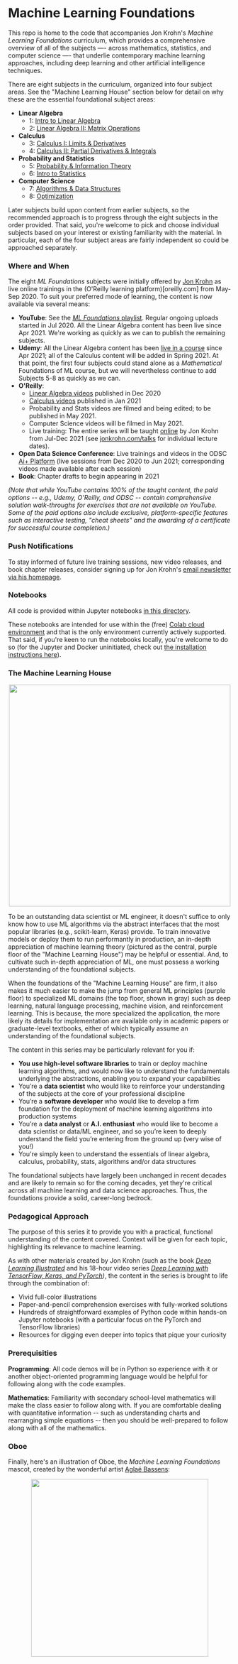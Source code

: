# Machine Learning Foundations

This repo is home to the code that accompanies Jon Krohn's *Machine Learning Foundations* curriculum, which provides a comprehensive overview of all of the subjects —- across mathematics, statistics, and computer science —- that underlie contemporary machine learning approaches, including deep learning and other artificial intelligence techniques.

There are eight subjects in the curriculum, organized into four subject areas. See the "Machine Learning House" section below for detail on why these are the essential foundational subject areas: 

* **Linear Algebra**
   * 1: [Intro to Linear Algebra](https://github.com/jonkrohn/ML-foundations/blob/master/notebooks/1-intro-to-linear-algebra.ipynb)
   * 2: [Linear Algebra II: Matrix Operations](https://github.com/jonkrohn/ML-foundations/blob/master/notebooks/2-linear-algebra-ii.ipynb)
* **Calculus**
   * 3: [Calculus I: Limits & Derivatives](https://github.com/jonkrohn/ML-foundations/blob/master/notebooks/3-calculus-i.ipynb)
   * 4: [Calculus II: Partial Derivatives & Integrals](https://github.com/jonkrohn/ML-foundations/blob/master/notebooks/4-calculus-ii.ipynb)
* **Probability and Statistics**
   * 5: [Probability & Information Theory](https://github.com/jonkrohn/ML-foundations/blob/master/notebooks/5-probability.ipynb)
   * 6: [Intro to Statistics](https://github.com/jonkrohn/ML-foundations/blob/master/notebooks/6-statistics.ipynb)
* **Computer Science**
   * 7: [Algorithms & Data Structures](https://github.com/jonkrohn/ML-foundations/blob/master/notebooks/7-algos-and-data-structures.ipynb)
   * 8: [Optimization](https://github.com/jonkrohn/ML-foundations/blob/master/notebooks/8-optimization.ipynb)
   
Later subjects build upon content from earlier subjects, so the recommended approach is to progress through the eight subjects in the order provided. That said, you're welcome to pick and choose individual subjects based on your interest or existing familiarity with the material. In particular, each of the four subject areas are fairly independent so could be approached separately. 

### Where and When

The eight *ML Foundations* subjects were initially offered by [Jon Krohn](jonkrohn.com) as live online trainings in the (O'Reilly learning platform)[oreilly.com] from May-Sep 2020. To suit your preferred mode of learning, the content is now available via several means: 

* **YouTube**: See the [*ML Foundations* playlist](https://www.youtube.com/playlist?list=PLRDl2inPrWQW1QSWhBU0ki-jq_uElkh2a). Regular ongoing uploads started in Jul 2020. All the Linear Algebra content has been live since Apr 2021. We're working as quickly as we can to publish the remaining subjects.
* **Udemy**: All the Linear Algebra content has been [live in a course](https://www.udemy.com/course/machine-learning-data-science-foundations-masterclass/) since Apr 2021; all of the Calculus content will be added in Spring 2021. At that point, the first four subjects could stand alone as a *Mathematical* Foundations of ML course, but we will nevertheless continue to add Subjects 5-8 as quickly as we can.
* **O'Reilly**:
    * [Linear Algebra videos](https://learning.oreilly.com/videos/linear-algebra-for/9780137398119/) published in Dec 2020
    * [Calculus videos](https://learning.oreilly.com/videos/calculus-for-machine/9780137398171/) published in Jan 2021
    * Probability and Stats videos are filmed and being edited; to be published in May 2021.
    * Computer Science videos will be filmed in May 2021.
    * Live training: The entire series will be taught [online](oreilly.com) by Jon Krohn from Jul-Dec 2021 (see [jonkrohn.com/talks](jonkrohn.com/talks) for individual lecture dates).
* **Open Data Science Conference**: Live trainings and videos in the ODSC [Ai+ Platform](https://aiplus.odsc.com/pages/mlbootcamp) (live sessions from Dec 2020 to Jun 2021; corresponding videos made available after each session)
* **Book**: Chapter drafts to begin appearing in 2021

*(Note that while YouTube contains 100% of the taught content, the paid options -- e.g., Udemy, O'Reilly, and ODSC -- contain comprehensive solution walk-throughs for exercises that are not available on YouTube. Some of the paid options also include exclusive, platform-specific features such as interactive testing, "cheat sheets" and the awarding of a certificate for successful course completion.)*

### Push Notifications

To stay informed of future live training sessions, new video releases, and book chapter releases, consider signing up for Jon Krohn's [email newsletter via his homepage](https://www.jonkrohn.com/).

### Notebooks

All code is provided within Jupyter notebooks [in this directory](https://github.com/jonkrohn/DLTFpT/blob/master/notebooks/). 

These notebooks are intended for use within the (free) [Colab cloud environment](https://colab.research.google.com) and that is the only environment currently actively supported. That said, if you're keen to run the notebooks locally, you're welcome to do so (for the Jupyter and Docker uninitiated, check out [the installation instructions here](https://github.com/jonkrohn/DLTFpT/tree/master/installation)). 


### The Machine Learning House

<p align="center">
  <img src="https://github.com/jonkrohn/ML-foundations/blob/master/img/ML-house.png" width="500" align="center">
</p>

To be an outstanding data scientist or ML engineer, it doesn't suffice to only know how to use ML algorithms via the abstract interfaces that the most popular libraries (e.g., scikit-learn, Keras) provide. To train innovative models or deploy them to run performantly in production, an in-depth appreciation of machine learning theory (pictured as the central, purple floor of the "Machine Learning House") may be helpful or essential. And, to cultivate such in-depth appreciation of ML, one must possess a working understanding of the foundational subjects.

When the foundations of the "Machine Learning House" are firm, it also makes it much easier to make the jump from general ML principles (purple floor) to specialized ML domains (the top floor, shown in gray) such as deep learning, natural language processing, machine vision, and reinforcement learning. This is because, the more specialized the application, the more likely its details for implementation are available only in academic papers or graduate-level textbooks, either of which typically assume an understanding of the foundational subjects.

The content in this series may be particularly relevant for you if: 

* **You use high-level software libraries** to train or deploy machine learning algorithms, and would now like to understand the fundamentals underlying the abstractions, enabling you to expand your capabilities
* You’re a **data scientist** who would like to reinforce your understanding of the subjects at the core of your professional discipline
* You’re a **software developer** who would like to develop a firm foundation for the deployment of machine learning algorithms into production systems
* You’re a **data analyst** or **A.I. enthusiast** who would like to become a data scientist or data/ML engineer, and so you’re keen to deeply understand the field you’re entering from the ground up (very wise of you!) 
* You're simply keen to understand the essentials of linear algebra, calculus, probability, stats, algorithms and/or data structures

The foundational subjects have largely been unchanged in recent decades and are likely to remain so for the coming decades, yet they're critical across all machine learning and data science approaches. Thus, the foundations provide a solid, career-long bedrock. 


### Pedagogical Approach

The purpose of this series it to provide you with a practical, functional understanding of the content covered. Context will be given for each topic, highlighting its relevance to machine learning. 

As with other materials created by Jon Krohn (such as the book *[Deep Learning Illustrated](https://www.deeplearningillustrated.com/)* and his 18-hour video series *[Deep Learning with TensorFlow, Keras, and PyTorch](https://github.com/jonkrohn/DLTFpT/))*, the content in the series is brought to life through the combination of:

* Vivid full-color illustrations 
* Paper-and-pencil comprehension exercises with fully-worked solutions
* Hundreds of straightforward examples of Python code within hands-on Jupyter notebooks (with a particular focus on the PyTorch and TensorFlow libraries)
* Resources for digging even deeper into topics that pique your curiosity


### Prerequisities

**Programming**: All code demos will be in Python so experience with it or another object-oriented programming language would be helpful for following along with the code examples.

**Mathematics**: Familiarity with secondary school-level mathematics will make the class easier to follow along with. If you are comfortable dealing with quantitative information -- such as understanding charts and rearranging simple equations -- then you should be well-prepared to follow along with all of the mathematics.


### Oboe

Finally, here's an illustration of Oboe, the *Machine Learning Foundations* mascot, created by the wonderful artist [Aglaé Bassens](https://www.aglaebassens.com): 

<p align="center">
  <img src="https://github.com/jonkrohn/ML-foundations/blob/master/img/Oboe.jpg" width="400" align="center">
</p>
